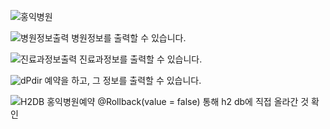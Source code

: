 
![홍익병원](https://github.com/user-attachments/assets/1ee58802-b425-4b10-b4d3-c8b1ce3c085b)



![병원정보출력](https://github.com/user-attachments/assets/d4e35125-c809-4e00-aa4d-9f161197ec50)
병원정보를 출력할 수 있습니다.


![진료과정보출력](https://github.com/user-attachments/assets/e2f473eb-f656-4648-ac3b-b2a206a778eb)
진료과정보를 출력할 수 있습니다.


![dPdir](https://github.com/user-attachments/assets/413534c9-ddfe-44a9-8b84-a217f5449141)
예약을 하고, 그 정보를 출력할 수 있습니다.


![H2DB 홍익병원예약](https://github.com/user-attachments/assets/20b0b97c-ca77-411f-977e-b196be261cc7)
@Rollback(value = false) 통해 h2 db에 직접 올라간 것 확인
